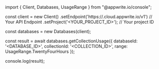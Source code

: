 import { Client, Databases, UsageRange } from "@appwrite.io/console";

const client = new Client()
    .setEndpoint('https://<REGION>.cloud.appwrite.io/v1') // Your API Endpoint
    .setProject('<YOUR_PROJECT_ID>'); // Your project ID

const databases = new Databases(client);

const result = await databases.getCollectionUsage({
    databaseId: '<DATABASE_ID>',
    collectionId: '<COLLECTION_ID>',
    range: UsageRange.TwentyFourHours
});

console.log(result);
